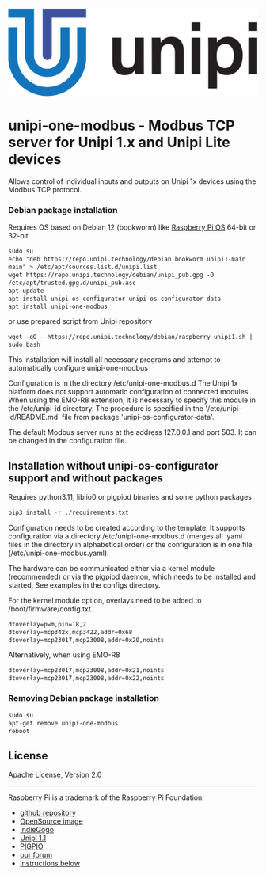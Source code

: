 ![unipi logo](https://github.com/UniPiTechnology/evok/raw/master/www/evok/js/jquery/images/unipi-logo-short-cmyk.svg?sanitize=true "UniPi logo")
# unipi-one-modbus - Modbus TCP server for Unipi 1.x and Unipi Lite devices
Allows control of individual inputs and outputs on Unipi 1x devices using the Modbus TCP protocol.

### Debian package installation
Requires OS based on Debian 12 (bookworm) like [Raspberry Pi OS](https://www.raspberrypi.com/software/operating-systems/) 64-bit or 32-bit

    sudo su
    echo "deb https://repo.unipi.technology/debian bookworm unipi1-main main" > /etc/apt/sources.list.d/unipi.list
    wget https://repo.unipi.technology/debian/unipi_pub.gpg -O /etc/apt/trusted.gpg.d/unipi_pub.asc
    apt update
    apt install unipi-os-configurator unipi-os-configurator-data
    apt install unipi-one-modbus

or use prepared script from Unipi repository

    wget -qO - https://repo.unipi.technology/debian/raspberry-unipi1.sh | sudo bash

This installation will install all necessary programs and attempt to automatically configure unipi-one-modbus

Configuration is in the directory /etc/unipi-one-modbus.d
The Unipi 1x platform does not support automatic configuration of connected modules. When using the EMO-R8 extension,
it is necessary to specify this module in the /etc/unipi-id directory.
The procedure is specified in the '/etc/unipi-id/README.md' file from package 'unipi-os-configurator-data'.

The default Modbus server runs at the address 127.0.0.1 and port 503. It can be changed in the configuration file.

##  Installation without unipi-os-configurator support and without packages
Requires python3.11, libiio0 or pigpiod binaries and some python packages
```bash
pip3 install -r ./requirements.txt
```
Configuration needs to be created according to the template.
It supports configuration via a directory /etc/unipi-one-modbus.d (merges all .yaml files in the directory in alphabetical order)
or the configuration is in one file (/etc/unipi-one-modbus.yaml).

The hardware can be communicated either via a kernel module (recommended) or via the pigpiod daemon,
which needs to be installed and started. See examples in the configs directory.

For the kernel module option, overlays need to be added to /boot/firmware/config.txt.

```
dtoverlay=pwm,pin=18,2
dtoverlay=mcp342x,mcp3422,addr=0x68
dtoverlay=mcp23017,mcp23008,addr=0x20,noints
```
Alternatively, when using EMO-R8
```
dtoverlay=mcp23017,mcp23008,addr=0x21,noints
dtoverlay=mcp23017,mcp23008,addr=0x22,noints
```


### Removing Debian package installation
    sudo su
    apt-get remove unipi-one-modbus
    reboot

## License
Apache License, Version 2.0

----
Raspberry Pi is a trademark of the Raspberry Pi Foundation
- [github repository](https://github.com/UniPiTechnology/unipi-one)
- [OpenSource image](https://files.unipi.technology/s/public?path=%2FSoftware%2FOpen-Source%20Images)
- [IndieGogo](https://www.indiegogo.com/projects/unipi-the-universal-raspberry-pi-add-on-board)
- [Unipi 1.1](https://www.unipi.technology/products/unipi-1-1-1-1-lite-19?categoryId=1)
- [PIGPIO](http://abyz.co.uk/rpi/pigpio/)
- [our forum](http://forum.unipi.technology/)
- [instructions below](https://github.com/UniPiTechnology/evok#installing-evok-for-neuron)
